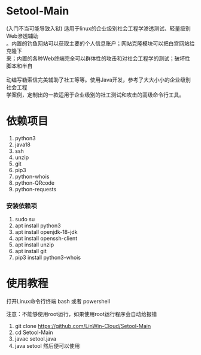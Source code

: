 # Setool-Main
(入门不当可能导致入狱) 适用于linux的企业级别社会工程学渗透测试、轻量级别Web渗透辅助
<br />。内置的钓鱼网站可以获取主要的个人信息账户；网站克隆模块可以把白宫网站给克隆下
<br />来；内置的各种Web终端完全可以群体性的攻击和对社会工程学的测试；破坏性脚本和半自
<br />
<br />动编写勒索信完美辅助了社工等等。使用Java开发，参考了大大小小的企业级别社会工程
<br />学案例，定制出的一款适用于企业级别的社工测试和攻击的高级命令行工具。

# 依赖项目
1. python3 
2. java18
3. ssh
4. unzip
5. git
6. pip3
7. python-whois
8. python-QRcode
9. python-requests

### 安装依赖项
1. sudo su
2. apt install python3
3. apt install openjdk-18-jdk
4. apt install openssh-client
5. apt install unzip
6. apt install git
7. pip3 install python3-whois



# 使用教程
打开Linux命令行终端 bash 或者 powershell

注意：不能够使用root运行，如果使用root运行程序会自动给报错
1. git clone https://github.com/LinWin-Cloud/Setool-Main
2. cd Setool-Main
3. javac setool.java
4. java setool 然后便可以使用
